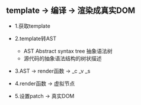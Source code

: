 ## template -> 编译 -> 渲染成真实DOM

- 1.获取template
- 2.template转AST

  - AST Abstract syntax tree 抽象语法树
  - 源代码的抽象语法结构的树状描述

- 3.AST -> render函数 -> _c _v _s
- 4.render函数 -> 虚拟节点
- 5.设置patch -> 真实DOM